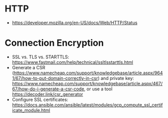 # HTTP
- https://developer.mozilla.org/en-US/docs/Web/HTTP/Status

# Connection Encryption
- SSL vs. TLS vs. STARTTLS: https://www.fastmail.com/help/technical/ssltlsstarttls.html
- Generate a CSR (https://www.namecheap.com/support/knowledgebase/article.aspx/9641/67/how-to-put-domain-correctly-in-csr) and private key: https://www.namecheap.com/support/knowledgebase/article.aspx/467/67/how-do-i-generate-a-csr-code, or use a tool https://decoder.link/csr_generator
- Configure SSL certificates: https://docs.ansible.com/ansible/latest/modules/gcp_compute_ssl_certificate_module.html
